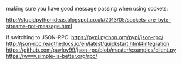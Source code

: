 making sure you have good message passing when using sockets:

http://stupidpythonideas.blogspot.co.uk/2013/05/sockets-are-byte-streams-not-message.html

if switching to JSON-RPC:
https://pypi.python.org/pypi/json-rpc/
http://json-rpc.readthedocs.io/en/latest/quickstart.html#integration
https://github.com/pavlov99/json-rpc/blob/master/examples/client.py
https://www.simple-is-better.org/rpc/
